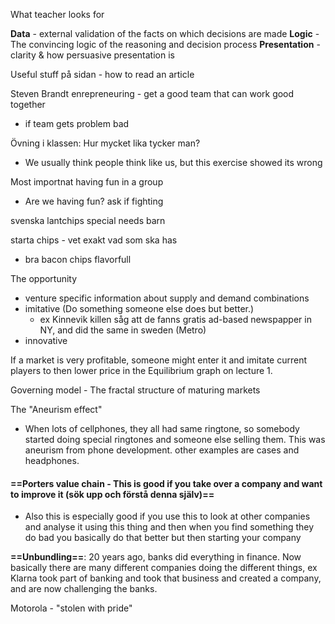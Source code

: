 What teacher looks for

**Data** - external validation of the facts on which decisions are made
**Logic** - The convincing logic of the reasoning and decision process
**Presentation** - clarity & how persuasive presentation is

Useful stuff på sidan - how to read an article

Steven Brandt enrepreneuring - get a good team that can work good together
- if team gets problem bad

Övning i klassen: Hur mycket lika tycker man?
- We usually think people think like us, but this exercise showed its wrong

Most importnat having fun in a group
- Are we having fun? ask if fighting

svenska lantchips special needs barn

starta chips - vet exakt vad som ska has
- bra bacon chips
	flavorfull


The opportunity
- venture specific information about supply and demand combinations
- imitative (Do something someone else does but better.)
	- ex Kinnevik killen såg att de fanns gratis ad-based newspapper in NY, and did the same in sweden (Metro)
- innovative


If a market is very profitable, someone might enter it and imitate current players to then lower price in the Equilibrium graph on lecture 1.

Governing model - The fractal structure of maturing markets

The "Aneurism effect"
- When lots of cellphones, they all had same ringtone, so somebody started doing special ringtones and someone else selling them. This was aneurism from phone development. other examples are cases and headphones.

#### ==**Porters value chain - This is good if you take over a company and want to improve it (sök upp och förstå denna själv)**==
- Also this is especially good if you use this to look at other companies and analyse it using this thing and then when you find something they do bad you basically do that better but then starting your company


**==Unbundling==**:
20 years ago, banks did everything in finance. Now basically there are many different companies doing the different things, ex Klarna took part of banking and took that business and created a company, and are now challenging the banks.

Motorola - "stolen with pride"